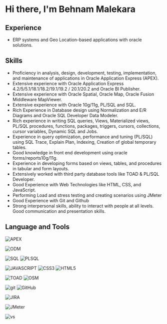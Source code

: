 # Hi there, I'm Behnam Malekara 

## Experience
+ ERP systems and Geo Location-based applications with oracle solutions.
## Skills
+ Proficiency in analysis, design, development, testing, implementation, and maintenance of applications in Oracle Application Express (APEX).
+ Extensive experience with Oracle Application Express 4.2/5/5.1/18.1/18.2/19.1/19.2 / 20.1/20.2 and Oracle BI Publisher.
+ Extensive experience with Oracle Spatial, Oracle Map, Oracle Fusion Middleware MapViewer.
+ Extensive experience with Oracle 10g/11g, PL/SQL and SQL.
+ Rich Experience in Database design using Normalization and E/R Diagrams and Oracle SQL Developer Data Modeler.
+ Rich experience in writing SQL queries, Views, Materialized views, PL/SQL procedures, functions, packages, triggers, cursors, collections, cursor variables, Dynamic SQL and Jobs.
+ Experience in query optimization, performance and tuning (PL/SQL) using SQL Trace, Explain Plan, Indexing, Creation of global temporary tables.
+ Good knowledge in front end development using oracle forms/reports10g/11g.
+ Experience in developing forms based on views, tables, and procedures in tabular and form layouts.
+ Extensively worked with third party database tools like TOAD & PL/SQL Developer.
+ Good Experience with Web Technologies like HTML, CSS, and JavaScript.
+ Performing Load and stress testing and creating scenarios using JMeter
+ Good Experience with Git and Github
+ Strong interpersonal skills, ability to interact with people at all levels. Good communication and presentation skills.
## Language and Tools
![APEX](https://img.shields.io/static/v1?label=Development%20Platform&message=APEX&color=F80000&logo=oracle)

![ODM](https://img.shields.io/static/v1?label=Database%20Design&message=Oracle%20Data%20Modeler&color=F80000&logo=oracle)

![SQL](https://img.shields.io/static/v1?label=Database%20Language&message=SQL&color=F80000&logo=oracle)
![PLSQL](https://img.shields.io/static/v1?label=Database%20Language&message=PLSQL&color=F80000&logo=oracle)

![JAVASCRIPT](https://img.shields.io/static/v1?label=Front%20Language&message=JavaScript&color=%23F7DF1E&logo=JavaScript&logoColor=ffffff)
![CSS3](https://img.shields.io/static/v1?label=Front%20Language&message=CSS&color=%231572B6&logo=css3)
![HTML5](https://img.shields.io/static/v1?label=Front%20Language&message=HTML5&color=%23E44D27&logo=html5&logoColor=ffffff)

![TOAD](https://img.shields.io/static/v1?label=Database%20Development%20Environment&message=Toad&color=green&logoColor=ffffff)
![OSM](https://img.shields.io/static/v1?label=Database%20Development%20Environment&message=Oracle%20SQL%20Developer&color=F80000&logo=oracle&logoColor=ffffff)

![git](https://img.shields.io/static/v1?label=Source%20Control&message=Git&color=%23F05032&logoColor=ffffff&logo=git)
![GitHub](https://img.shields.io/static/v1?label=Source%20Control&message=GitHub&color=181717&logoColor=ffffff&logo=github)

![JIRA](https://img.shields.io/static/v1?label=Issue%20Tracking%20Platform&message=Jira&color=0052CC&logoColor=ffffff&logo=jira)

![JMeter](https://img.shields.io/static/v1?label=Load%20Test&message=JMeter&color=D22128&logoColor=ffffff&logo=apache)

![vs](https://img.shields.io/static/v1?label=Development%20Environments&message=Visual%20Studio%20Code&color=007ACC&logoColor=ffffff&logo=visual-studio-code)



